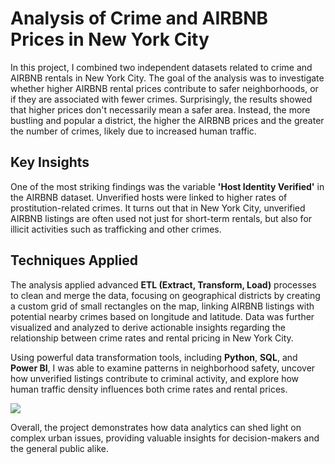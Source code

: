 # Analysis of Crime and AIRBNB Prices in New York City

In this project, I combined two independent datasets related to crime and AIRBNB rentals in New York City. The goal of the analysis was to investigate whether higher AIRBNB rental prices contribute to safer neighborhoods, or if they are associated with fewer crimes. Surprisingly, the results showed that higher prices don't necessarily mean a safer area. Instead, the more bustling and popular a district, the higher the AIRBNB prices and the greater the number of crimes, likely due to increased human traffic.

## Key Insights
One of the most striking findings was the variable **'Host Identity Verified'** in the AIRBNB dataset. Unverified hosts were linked to higher rates of prostitution-related crimes. It turns out that in New York City, unverified AIRBNB listings are often used not just for short-term rentals, but also for illicit activities such as trafficking and other crimes.

## Techniques Applied
The analysis applied advanced **ETL (Extract, Transform, Load)** processes to clean and merge the data, focusing on geographical districts by creating a custom grid of small rectangles on the map, linking AIRBNB listings with potential nearby crimes based on longitude and latitude. Data was further visualized and analyzed to derive actionable insights regarding the relationship between crime rates and rental pricing in New York City.

Using powerful data transformation tools, including **Python**, **SQL**, and **Power BI**, I was able to examine patterns in neighborhood safety, uncover how unverified listings contribute to criminal activity, and explore how human traffic density influences both crime rates and rental prices.

![](https://github.com/AdixPlaysGames/Crime-and-AIRBNB-in-New-York/main/Visual/architecture.png)

Overall, the project demonstrates how data analytics can shed light on complex urban issues, providing valuable insights for decision-makers and the general public alike.
